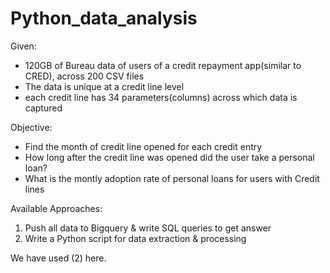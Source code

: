 # Python_data_analysis

Given: 
- 120GB of Bureau data of users of a credit repayment app(similar to CRED), across 200 CSV files
- The data is unique at a credit line level
- each credit line has 34 parameters(columns) across which data is captured

Objective:
- Find the month of credit line opened for each credit entry
- How long after the credit line was opened did the user take a personal loan?
- What is the montly adoption rate of personal loans for users with Credit lines

Available Approaches:
1. Push all data to Bigquery & write SQL queries to get answer
2. Write a Python script for data extraction & processing 

We have used (2) here.

